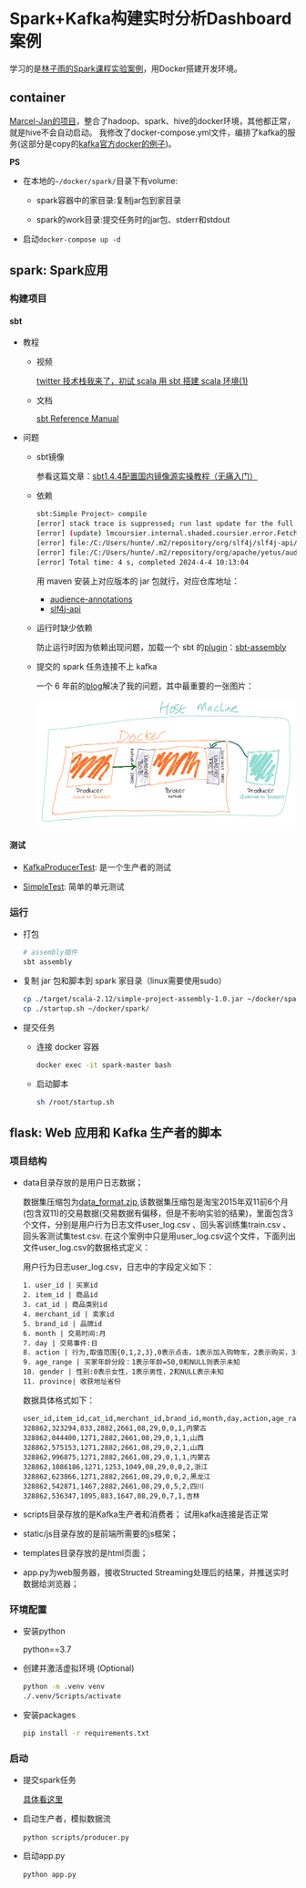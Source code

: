 # Spark+Kafka构建实时分析Dashboard案例

学习的是[林子雨的Spark课程实验案例](https://dblab.xmu.edu.cn/post/spark-kafka-dashboard/)，用Docker搭建开发环境。


## container

[Marcel-Jan的项目](https://github.com/Marcel-Jan/docker-hadoop-spark)，整合了hadoop、spark、hive的docker环境，其他都正常，就是hive不会自动启动。
我修改了docker-compose.yml文件，编排了kafka的服务(这部分是copy的[kafka官方docker的例子](https://github.com/apache/kafka/blob/67fa3656cc4b8329c914ec3f255abae37adeca3c/docker/examples/docker-compose-files/single-node/plaintext/docker-compose.yml))。

**PS**

  - 在本地的`~/docker/spark/`目录下有volume:

    - spark容器中的家目录:复制jar包到家目录

    - spark的work目录:提交任务时的jar包、stderr和stdout

  - 启动`docker-compose up -d`


## spark: Spark应用

### 构建项目

#### sbt

- 教程

  - 视频

    [twitter 技术栈我来了，初试 scala 用 sbt 搭建 scala 环境(1)](https://www.bilibili.com/video/BV13d4y1a7qa)

  - 文档

    [sbt Reference Manual](https://www.scala-sbt.org/1.x/docs/)

- 问题

  - sbt镜像

    参看这篇文章：[sbt1.4.4配置国内镜像源实操教程（无痛入门）](https://blog.csdn.net/a772304419/article/details/111053781)

  - 依赖

    ```bash
    sbt:Simple Project> compile
    [error] stack trace is suppressed; run last update for the full output
    [error] (update) lmcoursier.internal.shaded.coursier.error.FetchError$DownloadingArtifacts: Error fetching artifacts:
    [error] file:/C:/Users/hunte/.m2/repository/org/slf4j/slf4j-api/1.7.30/slf4j-api-1.7.30.jar: not found: C:\Users\hunte\.m2\repository\org\slf4j\slf4j-api\1.7.30\slf4j-api-1.7.30.jar
    [error] file:/C:/Users/hunte/.m2/repository/org/apache/yetus/audience-annotations/0.5.0/audience-annotations-0.5.0.jar: not found: C:\Users\hunte\.m2\repository\org\apache\yetus\audience-annotations\0.5.0\audience-annotations-0.5.0.jar
    [error] Total time: 4 s, completed 2024-4-4 10:13:04
    ```

    用 maven 安装上对应版本的 jar 包就行，对应仓库地址：

    - [audience-annotations](https://mvnrepository.com/artifact/org.apache.yetus/audience-annotations)
    - [slf4j-api](https://mvnrepository.com/artifact/org.slf4j/slf4j-api)

  - 运行时缺少依赖

    防止运行时因为依赖出现问题，加载一个 sbt 的[plugin](https://www.scala-sbt.org/1.x/docs/Using-Plugins.html)：[sbt-assembly](https://github.com/sbt/sbt-assembly)

  - 提交的 spark 任务连接不上 kafka

    一个 6 年前的[blog](https://rmoff.net/2018/08/02/kafka-listeners-explained/)解决了我的问题，其中最重要的一张图片：

    ![docker.kafka](img/kafka-listeners-explained.png)

#### 测试

- [KafkaProducerTest](./src/main/scala/com/example/KafkaProducerTest.scala): 是一个生产者的测试

- [SimpleTest](./src/test/scala/com/example/SimpleTest.scala): 简单的单元测试

### 运行

- 打包

  ```bash
  # assembly插件
  sbt assembly
  ```

- 复制 jar 包和脚本到 spark 家目录（linux需要使用sudo）

  ```bash
  cp ./target/scala-2.12/simple-project-assembly-1.0.jar ~/docker/spark/
  cp ./startup.sh ~/docker/spark/
  ```

- 提交任务

  - 连接 docker 容器

    ```bash
    docker exec -it spark-master bash
    ```

  - 启动脚本

    ```bash
    sh /root/startup.sh
    ```


## flask: Web 应用和 Kafka 生产者的脚本

### 项目结构

- data目录存放的是用户日志数据；

  数据集压缩包为[data_format.zip](https://pan.baidu.com/s/1cs02Nc),该数据集压缩包是淘宝2015年双11前6个月(包含双11)的交易数据(交易数据有偏移，但是不影响实验的结果)，里面包含3个文件，分别是用户行为日志文件user_log.csv 、回头客训练集train.csv 、回头客测试集test.csv. 在这个案例中只是用user_log.csv这个文件，下面列出文件user_log.csv的数据格式定义：

    用户行为日志user_log.csv，日志中的字段定义如下：
    ```txt
    1. user_id | 买家id
    2. item_id | 商品id
    3. cat_id | 商品类别id
    4. merchant_id | 卖家id
    5. brand_id | 品牌id
    6. month | 交易时间:月
    7. day | 交易事件:日
    8. action | 行为,取值范围{0,1,2,3},0表示点击，1表示加入购物车，2表示购买，3表示关注商品
    9. age_range | 买家年龄分段：1表示年龄=50,0和NULL则表示未知
    10. gender | 性别:0表示女性，1表示男性，2和NULL表示未知
    11. province| 收获地址省份
    ```
    数据具体格式如下：
    ```csv
    user_id,item_id,cat_id,merchant_id,brand_id,month,day,action,age_range,gender,province
    328862,323294,833,2882,2661,08,29,0,0,1,内蒙古
    328862,844400,1271,2882,2661,08,29,0,1,1,山西
    328862,575153,1271,2882,2661,08,29,0,2,1,山西
    328862,996875,1271,2882,2661,08,29,0,1,1,内蒙古
    328862,1086186,1271,1253,1049,08,29,0,0,2,浙江
    328862,623866,1271,2882,2661,08,29,0,0,2,黑龙江
    328862,542871,1467,2882,2661,08,29,0,5,2,四川
    328862,536347,1095,883,1647,08,29,0,7,1,吉林
    ```

- scripts目录存放的是Kafka生产者和消费者；
  试用kafka连接是否正常
- static/js目录存放的是前端所需要的js框架；
- templates目录存放的是html页面；
- app.py为web服务器，接收Structed Streaming处理后的结果，并推送实时数据给浏览器；

### 环境配置

- 安装python

    python==3.7

- 创建并激活虚拟环境 (Optional)

    ```bash
    python -m .venv venv
    ./.venv/Scripts/activate
    ```

- 安装packages

    ```bash
    pip install -r requirements.txt
    ```

### 启动

- 提交spark任务

    [具体看这里](#运行)

- 启动生产者，模拟数据流

    `python scripts/producer.py`

- 启动app.py

    `python app.py`
